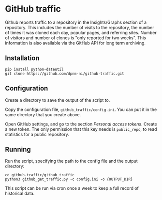 # GitHub traffic

Github reports traffic to a repository in the Insights/Graphs section of a repository.
This includes the number of visits to the repository, the number of times it was
cloned each day, popular pages, and referring sites.
Number of visitors and number of clones is "only reported for two weeks".
This information is also available via the GitHub API for long term archiving.

## Installation

    pip install python-dateutil
    git clone https://github.com/dpnm-ni/github-traffic.git

## Configuration

Create a directory to save the output of the script to.

Copy the configuration file, `github_traffic/config.ini`. You can put it in the same directory
that you create above.

Open GitHub settings, and go to the section *Personal access tokens*. Create a new
token. The only permission that this key needs is `public_repo`, to read statistics
for a public repository.

## Running

Run the script, specifying the path to the config file and the output directory:

    cd github-traffic/github_traffic
    python3 github_get_traffic.py -c config.ini -o {OUTPUT_DIR}

This script can be run via cron once a week to keep a full record of historical data.
